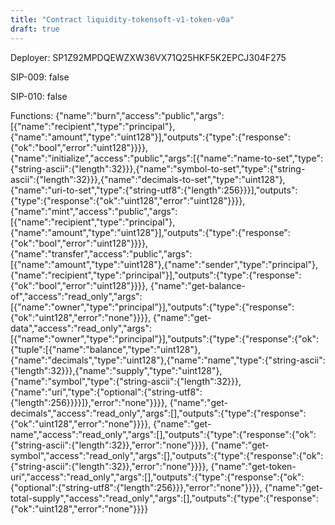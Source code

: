 ```yaml
---
title: "Contract liquidity-tokensoft-v1-token-v0a"
draft: true
---
```

Deployer: SP1Z92MPDQEWZXW36VX71Q25HKF5K2EPCJ304F275

SIP-009: false

SIP-010: false

Functions:
{"name":"burn","access":"public","args":[{"name":"recipient","type":"principal"},{"name":"amount","type":"uint128"}],"outputs":{"type":{"response":{"ok":"bool","error":"uint128"}}}}, {"name":"initialize","access":"public","args":[{"name":"name-to-set","type":{"string-ascii":{"length":32}}},{"name":"symbol-to-set","type":{"string-ascii":{"length":32}}},{"name":"decimals-to-set","type":"uint128"},{"name":"uri-to-set","type":{"string-utf8":{"length":256}}}],"outputs":{"type":{"response":{"ok":"uint128","error":"uint128"}}}}, {"name":"mint","access":"public","args":[{"name":"recipient","type":"principal"},{"name":"amount","type":"uint128"}],"outputs":{"type":{"response":{"ok":"bool","error":"uint128"}}}}, {"name":"transfer","access":"public","args":[{"name":"amount","type":"uint128"},{"name":"sender","type":"principal"},{"name":"recipient","type":"principal"}],"outputs":{"type":{"response":{"ok":"bool","error":"uint128"}}}}, {"name":"get-balance-of","access":"read_only","args":[{"name":"owner","type":"principal"}],"outputs":{"type":{"response":{"ok":"uint128","error":"none"}}}}, {"name":"get-data","access":"read_only","args":[{"name":"owner","type":"principal"}],"outputs":{"type":{"response":{"ok":{"tuple":[{"name":"balance","type":"uint128"},{"name":"decimals","type":"uint128"},{"name":"name","type":{"string-ascii":{"length":32}}},{"name":"supply","type":"uint128"},{"name":"symbol","type":{"string-ascii":{"length":32}}},{"name":"uri","type":{"optional":{"string-utf8":{"length":256}}}}]},"error":"none"}}}}, {"name":"get-decimals","access":"read_only","args":[],"outputs":{"type":{"response":{"ok":"uint128","error":"none"}}}}, {"name":"get-name","access":"read_only","args":[],"outputs":{"type":{"response":{"ok":{"string-ascii":{"length":32}},"error":"none"}}}}, {"name":"get-symbol","access":"read_only","args":[],"outputs":{"type":{"response":{"ok":{"string-ascii":{"length":32}},"error":"none"}}}}, {"name":"get-token-uri","access":"read_only","args":[],"outputs":{"type":{"response":{"ok":{"optional":{"string-utf8":{"length":256}}},"error":"none"}}}}, {"name":"get-total-supply","access":"read_only","args":[],"outputs":{"type":{"response":{"ok":"uint128","error":"none"}}}}
